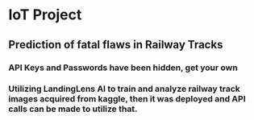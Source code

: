 # IoT Project

## Prediction of fatal flaws in Railway Tracks

### API Keys and Passwords have been hidden, get your own

### Utilizing LandingLens AI to train and analyze railway track images acquired from kaggle, then it was deployed and API calls can be made to utilize that.
